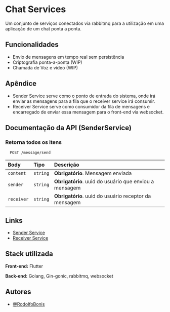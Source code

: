 
# Chat Services

Um conjunto de serviços conectados via rabbitmq para a utilização em uma aplicação de um chat ponta a ponta.

## Funcionalidades

- Envio de mensagens em tempo real sem persistência
- Criptografia ponta-a-ponta (WIP)
- Chamada de Voz e vídeo (WIP)

## Apêndice

- Sender Service serve como o ponto de entrada do sistema, onde irá enviar as mensagens para a fila que o receiver service irá consumir.
- Receiver Service serve como consumidor da fila de mensagens e encarregado de enviar essa mensagem para o front-end via websocket.

## Documentação da API (SenderService)

### Retorna todos os itens

```http
  POST /message/send
```

| Body   | Tipo       | Descrição                           |
| :---------- | :--------- | :---------------------------------- |
| `content` | `string` | **Obrigatório**. Mensagem enviada |
| `sender` | `string` | **Obrigatório**. uuid do usuário que enviou a mensagem |
| `receiver` | `string` | **Obrigatório**. uuid do usuário receptor da mensagem |

## Links

- [Sender Service](https://github.com/RodolfoBonis/chat_send_service)
- [Receiver Service](https://github.com/RodolfoBonis/chat_receive_service)

## Stack utilizada

**Front-end:** Flutter

**Back-end:** Golang, Gin-gonic, rabbitmq, websocket

## Autores

- [@RodolfoBonis](https://github.com/RodolfoBonis)
